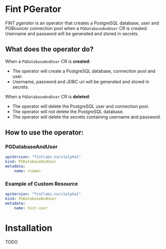 # Fint PGerator

FINT _pgerator_ is an operator that creates a PostgreSQL database, user and PGBouncer connection pool when a `PGDatabaseAndUser` CR is created. 
Username and password will be generated and stored in secrets. 

## What does the operator do?

When a `PGDatabaseAndUser` CR is **created**:
 * The operator will create a PostgreSQL database, connection pool and user. 
 * Username, password and JDBC uri will be generated and stored in secrets.

When a `PGDatabaseAndUser` CR is **deleted**:
 * The operator will delete the PostgreSQL user and connection pool.
 * The operator will not delete the PostgreSQL database.
 * The operator will delete the secrets containing username and password.

## How to use the operator:

### PGDatabaseAndUser
```yaml
apiVersion: "fintlabs.no/v1alpha1"
kind: PGDatabaseAndUser
metadata:
    name: <name>
```

### Example of Custom Resource

```yaml
apiVersion: "fintlabs.no/v1alpha1"
kind: PGDatabaseAndUser
metadata:
    name: test-user
```

# Installation
TODO
